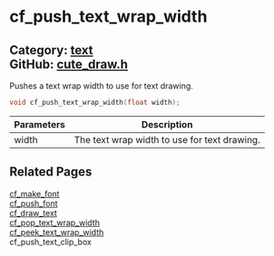 [//]: # (This file is automatically generated by Cute Framework's docs parser.)
[//]: # (Do not edit this file by hand!)
[//]: # (See: https://github.com/RandyGaul/cute_framework/blob/master/samples/docs_parser.cpp)
[](../header.md ':include')

# cf_push_text_wrap_width

Category: [text](/api_reference?id=text)  
GitHub: [cute_draw.h](https://github.com/RandyGaul/cute_framework/blob/master/include/cute_draw.h)  
---

Pushes a text wrap width to use for text drawing.

```cpp
void cf_push_text_wrap_width(float width);
```

Parameters | Description
--- | ---
width | The text wrap width to use for text drawing.

## Related Pages

[cf_make_font](/text/cf_make_font.md)  
[cf_push_font](/text/cf_push_font.md)  
[cf_draw_text](/text/cf_draw_text.md)  
[cf_pop_text_wrap_width](/text/cf_pop_text_wrap_width.md)  
[cf_peek_text_wrap_width](/text/cf_peek_text_wrap_width.md)  
cf_push_text_clip_box  
